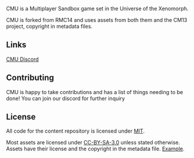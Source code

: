 
CMU is a Multiplayer Sandbox game set in the Universe of the Xenomorph.


CMU is forked from RMC14  and uses assets from both them and the CM13 project, copyright in metadata files.

## Links

[CMU Discord]([https://discord.gg/AXwvzDw9CY](https://discord.gg/JcEZxEqeC2)/) 

## Contributing

CMU is happy to take contributions and has a list of things needing to be done! You can join our discord for further inquiry

## License

All code for the content repository is licensed under [MIT](https://github.com/space-wizards/space-station-14/blob/master/LICENSE.TXT).

Most assets are licensed under [CC-BY-SA-3.0](https://creativecommons.org/licenses/by-sa/3.0/) unless stated otherwise. Assets have their license and the copyright in the metadata file. [Example](https://github.com/space-wizards/space-station-14/blob/master/Resources/Textures/Objects/Tools/crowbar.rsi/meta.json).


